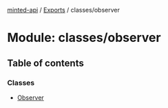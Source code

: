 [minted-api](../README.md) / [Exports](../modules.md) / classes/observer

# Module: classes/observer

## Table of contents

### Classes

- [Observer](../classes/classes_observer.Observer.md)
